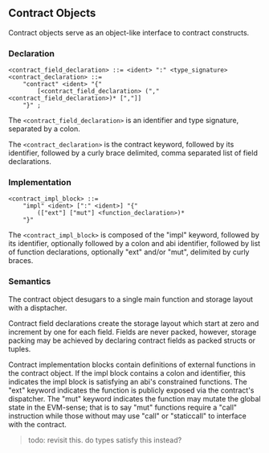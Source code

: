 ## Contract Objects

Contract objects serve as an object-like interface to contract constructs.

### Declaration

```ebnf
<contract_field_declaration> ::= <ident> ":" <type_signature>
<contract_declaration> ::=
    "contract" <ident> "{"
        [<contract_field_declaration> ("," <contract_field_declaration>)* [","]]
    "}" ;
```

The `<contract_field_declaration>` is an identifier and type signature, separated by a colon.

The `<contract_declaration>` is the contract keyword, followed by its identifier, followed by a
curly brace delimited, comma separated list of field declarations.

### Implementation

```ebnf
<contract_impl_block> ::=
    "impl" <ident> [":" <ident>] "{"
        (["ext"] ["mut"] <function_declaration>)*
    "}"
```

The `<contract_impl_block>` is composed of the "impl" keyword, followed by its identifier,
optionally followed by a colon and abi identifier, followed by list of function declarations,
optionally "ext" and/or "mut", delimited by curly braces.

### Semantics

The contract object desugars to a single main function and storage layout with a disptacher.

Contract field declarations create the storage layout which start at zero and increment by one for
each field. Fields are never packed, however, storage packing may be achieved by declaring contract
fields as packed structs or tuples.

Contract implementation blocks contain definitions of external functions in the contract object.
If the impl block contains a colon and identifier, this indicates the impl block is satisfying an
abi's constrained functions. The "ext" keyword indicates the function is publicly exposed via the
contract's dispatcher. The "mut" keyword indicates the function may mutate the global state in the
EVM-sense; that is to say "mut" functions require a "call" instruction while those without may use
"call" or "staticcall" to interface with the contract.

> todo: revisit this. do types satisfy this instead?
